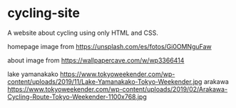 # cycling-site
A website about cycling using only HTML and CSS.

homepage image from https://unsplash.com/es/fotos/Gi0OMNguFaw

about image from https://wallpapercave.com/w/wp3366414


lake yamanakako https://www.tokyoweekender.com/wp-content/uploads/2019/11/Lake-Yamanakako-Tokyo-Weekender.jpg
arakawa https://www.tokyoweekender.com/wp-content/uploads/2019/02/Arakawa-Cycling-Route-Tokyo-Weekender-1100x768.jpg